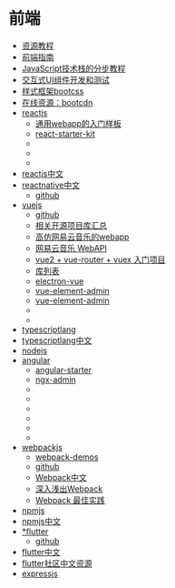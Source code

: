#   前端

-   [资源教程](https://github.com/nicejade/Front-end-tutorial)
-   [前端指南](https://github.com/grab/front-end-guide)
-   [JavaScript技术栈的分步教程](https://github.com/verekia/js-stack-from-scratch)
-   [交互式UI组件开发和测试](https://github.com/storybooks/storybook)
-   [样式框架bootcss](http://www.bootcss.com/)
-   [在线资源：bootcdn](https://www.bootcdn.cn/)
-   [reactjs](https://reactjs.org/)
    -   [通用webapp的入门样板](https://github.com/erikras/react-redux-universal-hot-example)
    -   [react-starter-kit](https://github.com/kriasoft/react-starter-kit)
    -   []()
    -   []()
    -   []()
-   [reactjs中文](https://reactjs.org.cn/)
-   [reactnative中文](https://reactnative.cn/)
    -   [github](http://facebook.github.io/react-native/)
-   [vuejs](https://cn.vuejs.org/)
    -   [github](https://github.com/vuejs)
    -   [相关开源项目库汇总](https://github.com/RuMengkai/awesome-vue)
    -   [高仿网易云音乐的webapp](https://github.com/javaSwing/NeteaseCloudWebApp)
    -   [网易云音乐 WebAPI](https://github.com/u3u/NeteaseCloudMusicApi)
    -   [vue2 + vue-router + vuex 入门项目](https://github.com/bailicangdu/vue2-happyfri)
    -   [库列表](https://github.com/vuejs/awesome-vue)
    -   [electron-vue](https://github.com/SimulatedGREG/electron-vue)
    -   [vue-element-admin](https://github.com/PanJiaChen/vue-element-admin)
    -   [vue-element-admin]()
    -   []()
    -   []()
-   [typescriptlang](http://www.typescriptlang.org/)
-   [typescriptlang中文](https://www.tslang.cn/)
-   [nodejs](https://nodejs.org/en/)
-   [angular](https://angular.io/)
    -   [angular-starter](https://github.com/gdi2290/angular-starter)
    -   [ngx-admin](https://github.com/akveo/ngx-admin)
    -   []()
    -   []()
    -   []()
    -   []()
    -   []()
    -   []()
-   [webpackjs](https://www.webpackjs.com/)
    -   [webpack-demos](https://github.com/ruanyf/webpack-demos)
    -   [github](https://github.com/webpack/webpack)
    -   [Webpack中文](https://github.com/zhaoda/webpack-handbook)
    -   [深入浅出Webpack](https://github.com/gwuhaolin/dive-into-webpack)
    -   [Webpack 最佳实践](https://github.com/xiaoyann/webpack-best-practice)
-   [npmjs](https://www.npmjs.com)
-   [npmjs中文](https://www.npmjs.com.cn/)
-   [*flutter](https://flutter.io/)
    -   [github](https://github.com/flutter)
-   [flutter中文](https://flutterchina.club/)
-   [flutter社区中文资源](https://flutter-io.cn/)
-   [expressjs](http://expressjs.com/)


